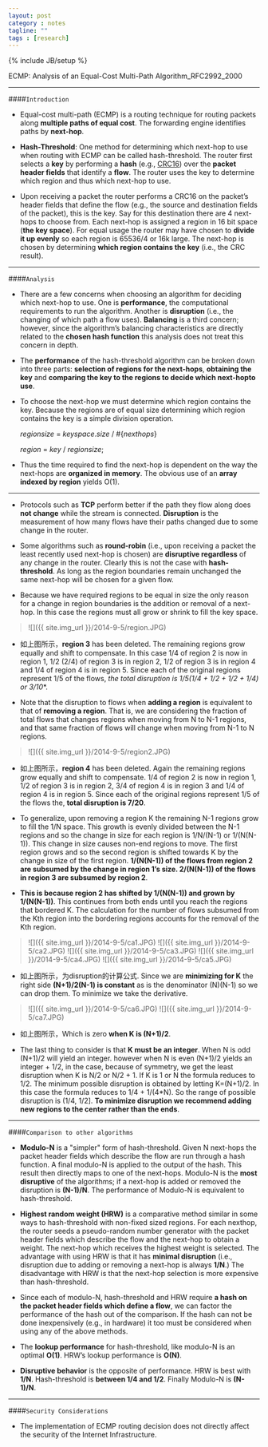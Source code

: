 ```yaml
---
layout: post
category : notes
tagline: ""
tags : [research]
---
```


{% include JB/setup %}

ECMP: Analysis of an Equal-Cost Multi-Path Algorithm_RFC2992_2000

*****

####`Introduction`

* Equal-cost multi-path (ECMP) is a routing technique for routing packets along **multiple paths of equal cost**. The forwarding engine identifies paths by **next-hop**. 

* **Hash-Threshold**: One method for determining which next-hop to use when routing with ECMP can be called hash-threshold. The router first selects a **key** by performing a **hash** (e.g., [CRC16][1]) over the **packet header fields** that identify a **flow**. The router uses the key to determine which region and thus which next-hop to use.

* Upon receiving a packet the router performs a CRC16 on the packet’s header fields that define the flow (e.g., the source and destination fields of the packet), this is the key. Say for this destination there are 4 next-hops to choose from. Each next-hop is assigned a region in 16 bit space (**the key space**). For equal usage the router may have chosen to **divide it up evenly** so each region is 65536/4 or 16k large. The next-hop is chosen by determining **which region contains the key** (i.e., the CRC result).

*****

####`Analysis`

* There are a few concerns when choosing an algorithm for deciding which next-hop to use. One is **performance**, the computational requirements to run the algorithm. Another is **disruption** (i.e., the changing of which path a flow uses). **Balancing** is a third concern; however, since the algorithm’s balancing characteristics are directly related to the **chosen hash function** this analysis does not treat this concern in depth.

* The **performance** of the hash-threshold algorithm can be broken down into three parts: **selection of regions for the next-hops**, **obtaining the key** and **comparing the key to the regions to decide which next-hopto use**.

* To choose the next-hop we must determine which region contains the key. Because the regions are of equal size determining which region contains the key is a simple division operation.

  *regionsize* = *keyspace*.*size* / #{*nexthops*}

  *region* = *key* / *regionsize*;

* Thus the time required to find the next-hop is dependent on the way the next-hops are **organized in memory**. The obvious use of an **array indexed by region** yields O(1).

*****

* Protocols such as **TCP** perform better if the path they flow along does **not change** while the stream is connected. **Disruption** is the measurement of how many flows have their paths changed due to some change in the router.

* Some algorithms such as **round-robin** (i.e., upon receiving a packet the least recently used next-hop is chosen) are **disruptive regardless** of any change in the router. Clearly this is not the case with **hash-threshold**. As long as the region boundaries remain unchanged the same next-hop will be chosen for a given flow. 

* Because we have required regions to be equal in size the only reason for a change in region boundaries is the addition or removal of a next-hop. In this case the regions must all grow or shrink to fill the key space.

>
>![]({{ site.img_url }}/2014-9-5/region.JPG)
>

* 如上图所示，**region 3** has been deleted. The remaining regions grow equally and shift to compensate. In this case 1/4 of region 2 is now in region 1, 1/2 (2/4) of region 3 is in region 2, 1/2 of region 3 is in region 4 and 1/4 of region 4 is in region 5. Since each of the original regions represent 1/5 of the flows, **the total disruption is 1/5*(1/4 + 1/2 + 1/2 + 1/4) or 3/10**.

* Note that the disruption to flows when **adding a region** is equivalent to that of **removing a region**. That is, we are considering the fraction of total flows that changes regions when moving from N to N-1 regions, and that same fraction of flows will change when moving from N-1 to N regions.

>
>![]({{ site.img_url }}/2014-9-5/region2.JPG)
>

* 如上图所示，**region 4** has been deleted. Again the remaining regions grow equally and shift to compensate. 1/4 of region 2 is now in region 1, 1/2 of region 3 is in region 2, 3/4 of region 4 is in region 3 and 1/4 of region 4 is in region 5. Since each of the original regions represent 1/5 of the flows the, **total disruption is 7/20**.

* To generalize, upon removing a region K the remaining N-1 regions grow to fill the 1/N space. This growth is evenly divided between the N-1 regions and so the change in size for each region is 1/N/(N-1) or 1/(N(N-1)). This change in size causes non-end regions to move. The first region grows and so the second region is shifted towards K by the change in size of the first region. **1/(N(N-1)) of the flows from region 2 are subsumed by the change in region 1’s size. 2/(N(N-1)) of the flows in region 3 are subsumed by region 2**.

* **This is because region 2 has shifted by 1/(N(N-1)) and grown by 1/(N(N-1))**. This continues from both ends until you reach the regions that bordered K. The calculation for the number of flows subsumed from the Kth region into the bordering regions accounts for the removal of the Kth region.

>
>![]({{ site.img_url }}/2014-9-5/ca1.JPG) ![]({{ site.img_url }}/2014-9-5/ca2.JPG) 
>![]({{ site.img_url }}/2014-9-5/ca3.JPG) ![]({{ site.img_url }}/2014-9-5/ca4.JPG) ![]({{ site.img_url }}/2014-9-5/ca5.JPG)
>

* 如上图所示，为disruption的计算公式. Since we are **minimizing for K** the right side **(N+1)/2(N-1) is constant** as is the denominator (N)(N-1) so we can drop them. To minimize we take the derivative.

>
>![]({{ site.img_url }}/2014-9-5/ca6.JPG) ![]({{ site.img_url }}/2014-9-5/ca7.JPG)
>

* 如上图所示，Which is zero **when K is (N+1)/2**.

* The last thing to consider is that **K must be an integer**. When N is odd (N+1)/2 will yield an integer. however when N is even (N+1)/2 yields an integer + 1/2, in the case, because of symmetry, we get the least disruption when K is N/2 or N/2 + 1. If K is 1 or N the formula reduces to 1/2. The minimum possible disruption is obtained by letting K=(N+1)/2. In this case the formula reduces to 1/4 + 1/(4*N). So the range of possible disruption is (1/4, 1/2]. **To minimize disruption we recommend adding new regions to the center rather than the ends**.

*****

####`Comparison to other algorithms`

* **Modulo-N** is a "simpler" form of hash-threshold. Given N next-hops the packet header fields which describe the flow are run through a hash function. A final modulo-N is applied to the output of the hash. This result then directly maps to one of the next-hops. Modulo-N is the **most disruptive** of the algorithms; if a next-hop is added or removed the disruption is **(N-1)/N**. The performance of Modulo-N is equivalent to hash-threshold.

* **Highest random weight (HRW)** is a comparative method similar in some ways to hash-threshold with non-fixed sized regions. For each nexthop, the router seeds a pseudo-random number generator with the packet header fields which describe the flow and the next-hop to obtain a weight. The next-hop which receives the highest weight is selected. The advantage with using HRW is that it has **minimal disruption** (i.e., disruption due to adding or removing a next-hop is
always **1/N**.) The disadvantage with HRW is that the next-hop selection is more expensive than hash-threshold.

* Since each of modulo-N, hash-threshold and HRW require **a hash on the packet header fields which define a flow**, we can factor the performance of the hash out of the comparison. If the hash can not be done inexpensively (e.g., in hardware) it too must be considered when using any of the above methods. 

* The **lookup performance** for hash-threshold, like modulo-N is an optimal **O(1)**. HRW’s lookup performance is **O(N)**.

* **Disruptive behavior** is the opposite of performance. HRW is best with **1/N**. Hash-threshold is **between 1/4 and 1/2**. Finally Modulo-N is **(N-1)/N**.

*****

####`Security Considerations`

* The implementation of ECMP routing decision does not directly affect the security of the Internet Infrastructure.


[1]: http://en.wikipedia.org/wiki/Cyclic_redundancy_check   "cyclic redundancy check"